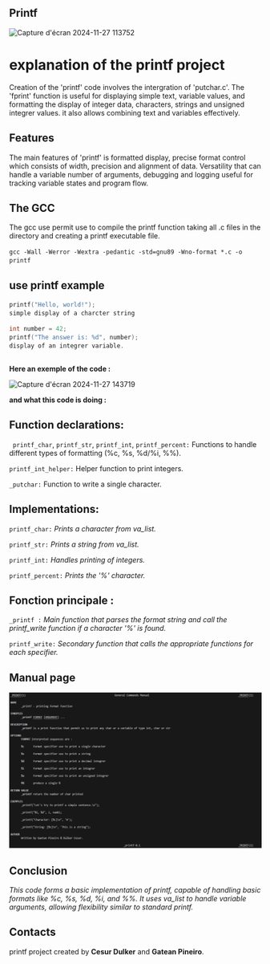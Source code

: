 ## Printf

![Capture d'écran 2024-11-27 113752](https://github.com/user-attachments/assets/570864dc-bd3a-4e0e-a531-412beb31dd8d)

# explanation of the printf project
Creation of the 'printf' code involves the intergration of 'putchar.c'. The 'fprint' function is useful for displaying simple text, variable values, and formatting the display of integer data, characters, strings and unsigned integrer values. it also allows combining text and variables effectively.
## Features
The main features of 'printf' is formatted display, precise format control which consists of width, precision and alignment of data. Versatility that can handle a variable number of arguments, debugging and logging useful for tracking variable states and program flow.

## The GCC 
The gcc use permit use to compile the printf function taking all .c files in the directory and creating a printf executable file.

``
gcc -Wall -Werror -Wextra -pedantic -std=gnu89 -Wno-format *.c -o printf
``

## use printf example
```c
printf("Hello, world!");
simple display of a charcter string
```
```c
int number = 42;
printf("The answer is: %d", number); 
display of an integrer variable.
```
## 
**Here an exemple of the code :**


![Capture d'écran 2024-11-27 143719](https://github.com/user-attachments/assets/318427ec-582e-47a4-8877-3d6cf95ca4e2)

__and what this code is doing :__

## **Function declarations:**
``
printf_char``, ``printf_str``, ``printf_int``, ``printf_percent:`` Functions to handle different types of formatting (%c, %s, %d/%i, %%).

``printf_int_helper:`` Helper function to print integers.

``_putchar:`` Function to write a single character.

## **Implementations:**

``printf_char:`` *Prints a character from va_list.*

``printf_str:`` *Prints a string from va_list.*

``printf_int:`` *Handles printing of integers.*

``printf_percent:`` *Prints the '%' character.*

## **Fonction principale :**

``_printf :`` *Main function that parses the format string and call the printf_write function if a character '%' is found.*

``printf_write:``  *Secondary function that calls the appropriate functions for each specifier.*

## Manual page

![alt text](image.png)

## **Conclusion**

*This code forms a basic implementation of printf, capable of handling basic formats like %c, %s, %d, %i, and %%. It uses va_list to handle variable arguments, allowing flexibility similar to standard printf.*

## Contacts

printf project created by **Cesur Dulker** and **Gatean Pineiro**.



